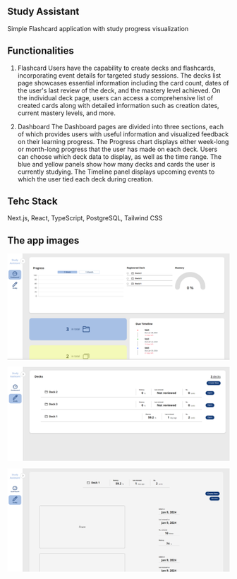 ## Study Assistant
Simple Flashcard application with study progress visualization

## Functionalities
1. Flashcard
    Users have the capability to create decks and flashcards, incorporating event details for targeted study sessions. The decks list page showcases essential information including the card count, dates of the user's last review of the deck, and the mastery level achieved. On the individual deck page, users can access a comprehensive list of created cards along with detailed information such as creation dates, current mastery levels, and more.

2. Dashboard
   The Dashboard pages are divided into three sections, each of which provides users with useful information and visualized feedback on their learning progress. The Progress chart displays either week-long or month-long progress that the user has made on each deck. Users can choose which deck data to display, as well as the time range. The blue and yellow panels show how many decks and cards the user is currently studying. The Timeline panel displays upcoming events to which the user tied each deck during creation.

## Tehc Stack
Next.js, React, TypeScript, PostgreSQL, Tailwind CSS

## The app images

![Alt text](public/image.png)

![Alt text](public/image-1.png)

![Alt text](public/image-2.png)